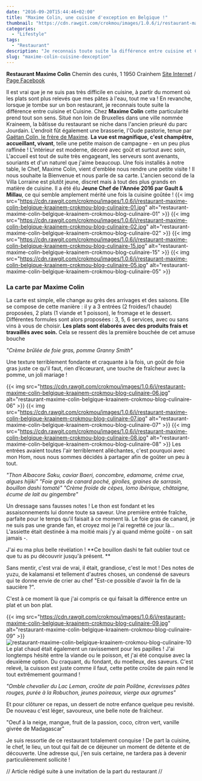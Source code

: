 ```yaml
---
date: "2016-09-20T15:44:46+02:00"
title: "Maxime Colin, une cuisine d'exception en Belgique !"
thumbnail: "https://cdn.rawgit.com/crokmou/images/1.0.6/i/restaurant-maxime-colin-belgique-kraainem-crokmou-blog-culinaire-14.jpg"
categories:
  - "Lifestyle"
tags:
  - "Restaurant"
description: "Je reconnais toute suite la différence entre cuisine et Cuisine : chez Maxime Colin cette particularité prend tout son sens..."
slug: "maxime-colin-cuisine-dexception"
---
```


**Restaurant Maxime Colin** Chemin des curés, 1 1950 Crainhem [Site Internet](http://www.maximecolin.be/) / [Page Facebook](https://www.facebook.com/Restaurant-Maxime-Colin-173184403058151)

Il est vrai que je ne suis pas très difficile en cuisine, à partir du moment où les plats sont plus relevés que mes pâtes à l'eau, tout me va ! En revanche, lorsque je tombe sur un bon restaurant, je reconnais toute suite la différence entre cuisine et Cuisine. Chez **Maxime Colin** cette particularité prend tout son sens. Situé non loin de Bruxelles dans une ville nommée Kraineem, la bâtisse du restaurant se niche dans l'ancien prieuré du parc Jourdain. L'endroit fût également une brasserie, l'Oude pastorie, tenue par [Gaëtan Colin, le frère de Maxime](https://crokmou.com/2017/05/le-richmond-bed-breakfast-godinne-belgique). **La vue est magnifique, c'est champêtre, accueillant, vivant**, telle une petite maison de campagne - en un peu plus raffinée ! L'intérieur est moderne, décoré avec goût et surtout avec soin, L'accueil est tout de suite très engageant, les serveurs sont avenants, souriants et d'un naturel que j'aime beaucoup. Une fois installés à notre table, le Chef, Maxime Colin, vient d'emblée nous rendre une petite visite ! Il nous souhaite la Bienvenue et nous parle de sa carte. L'ancien second de la Villa Lorraine est plutôt jeune, discret mais à tout des plus grands en matière de cuisine. Il a été élu **Jeune Chef de l'Année 2016 par Gault & Millau**, ce qui semble amplement mérité une fois la cuisine goûtée ! {{< img src="https://cdn.rawgit.com/crokmou/images/1.0.6/i/restaurant-maxime-colin-belgique-kraainem-crokmou-blog-culinaire-01.jpg" alt="restaurant-maxime-colin-belgique-kraainem-crokmou-blog-culinaire-01" >}} {{< img src="https://cdn.rawgit.com/crokmou/images/1.0.6/i/restaurant-maxime-colin-belgique-kraainem-crokmou-blog-culinaire-02.jpg" alt="restaurant-maxime-colin-belgique-kraainem-crokmou-blog-culinaire-02" >}} {{< img src="https://cdn.rawgit.com/crokmou/images/1.0.6/i/restaurant-maxime-colin-belgique-kraainem-crokmou-blog-culinaire-15.jpg" alt="restaurant-maxime-colin-belgique-kraainem-crokmou-blog-culinaire-15" >}} {{< img src="https://cdn.rawgit.com/crokmou/images/1.0.6/i/restaurant-maxime-colin-belgique-kraainem-crokmou-blog-culinaire-05.jpg" alt="restaurant-maxime-colin-belgique-kraainem-crokmou-blog-culinaire-05" >}}

### **La carte par Maxime Colin**

La carte est simple, elle change au grès des arrivages et des saisons. Elle se compose de cette manière : il y a 3 entrées (2 froides/1 chaude) proposées, 2 plats (1 viande et 1 poisson), le fromage et le dessert. Différentes formules sont alors proposées : 3, 5, 6 services, avec ou sans vins à vous de choisir. **Les plats sont élaborés avec des produits frais et travaillés avec soin.** Cela se ressent dès la première bouchée de cet amuse bouche

_"Crème brûlée de foie gras, pomme Granny Smith"_

Une texture terriblement fondante et craquante à la fois, un goût de foie gras juste ce qu'il faut, rien d’écœurant, une touche de fraîcheur avec la pomme, un joli mariage !

{{< img src="https://cdn.rawgit.com/crokmou/images/1.0.6/i/restaurant-maxime-colin-belgique-kraainem-crokmou-blog-culinaire-06.jpg" alt="restaurant-maxime-colin-belgique-kraainem-crokmou-blog-culinaire-06" >}} {{< img src="https://cdn.rawgit.com/crokmou/images/1.0.6/i/restaurant-maxime-colin-belgique-kraainem-crokmou-blog-culinaire-07.jpg" alt="restaurant-maxime-colin-belgique-kraainem-crokmou-blog-culinaire-07" >}} {{< img src="https://cdn.rawgit.com/crokmou/images/1.0.6/i/restaurant-maxime-colin-belgique-kraainem-crokmou-blog-culinaire-08.jpg" alt="restaurant-maxime-colin-belgique-kraainem-crokmou-blog-culinaire-08" >}} Les entrées avaient toutes l'air terriblement alléchantes, c'est pourquoi avec mon Hom, nous nous sommes décidés à partager afin de goûter un peu à tout.

_"Thon Albacore Saku, caviar Baeri, concombre, edamame, crème crue, algues hijiki"_ _"Foie gras de canard poché, girolles, graines de sarrasin, bouillon dashi tomaté"_ _"Crème froide de cèpes, lomo ibérique, châtaigne, écume de lait au gingembre"_

Un dressage sans fausses notes ! Le thon est fondant et les assaisonnements lui donne toute sa saveur. Une première entrée fraîche, parfaite pour le temps qu'il faisait à ce moment là. Le foie gras de canard, je ne suis pas une grande fan, et croyez moi je l'ai regretté ce jour là... L'assiette était destinée à ma moitié mais j'y ai quand même goûté - on sait jamais -.

J'ai eu ma plus belle révélation ! **Ce bouillon dashi te fait oublier tout ce que tu as pu découvrir jusqu'à présent. **

Sans mentir, c'est vrai de vrai, il était, grandiose, c'est le mot ! Des notes de yuzu, de kalamansi et tellement d'autres choses, un condensé de saveurs qui te donne envie de crier au chef "Est-ce possible d'avoir la fin de la saucière ?".

C'est à ce moment là que j'ai compris ce qui faisait la différence entre un plat et un bon plat.

{{< img src="https://cdn.rawgit.com/crokmou/images/1.0.6/i/restaurant-maxime-colin-belgique-kraainem-crokmou-blog-culinaire-09.jpg" alt="restaurant-maxime-colin-belgique-kraainem-crokmou-blog-culinaire-09" >}}![restaurant-maxime-colin-belgique-kraainem-crokmou-blog-culinaire-10](https://cdn.rawgit.com/crokmou/images/1.0.6/i/restaurant-maxime-colin-belgique-kraainem-crokmou-blog-culinaire-10.jpg) Le plat chaud était également un ravissement pour les papilles ! J'ai longtemps hésité entre la viande ou le poisson, et j'ai été conquise avec la deuxième option. Du craquant, du fondant, du moelleux, des saveurs. C'est relevé, la cuisson est juste comme il faut, cette petite croûte de pain rend le tout extrêmement gourmand !

_"Omble chevalier du Lac Leman, croûte de pain Poilâne, écrevisses pâtes rouges, purée à la Robuchon, jeunes poireaux, vierge aux agrumes"_

Et pour clôturer ce repas, un dessert de notre enfance quelque peu revisité. De nouveau c'est léger, savoureux, une belle note de fraîcheur.

"Oeuf à la neige, mangue, fruit de la passion, coco, citron vert, vanille givrée de Madagascar"

Je suis ressortie de ce restaurant totalement conquise ! De part la cuisine, le chef, le lieu, un tout qui fait de ce déjeuner un moment de détente et de découverte. Une adresse qui, j'en suis certaine, ne tardera pas à devenir particulièrement sollicité !

// Article rédigé suite à une invitation de la part du restaurant //
